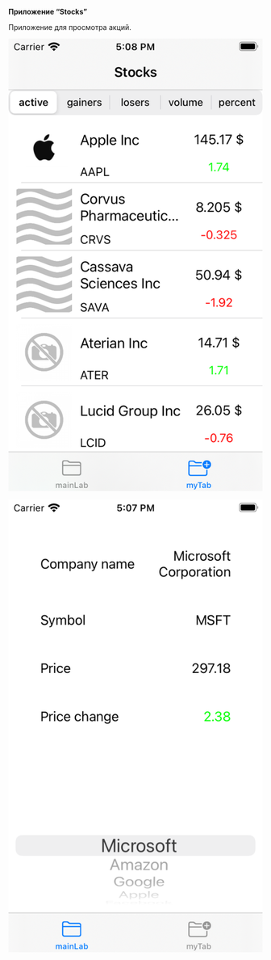 **Приложение “Stocks”**

Приложение для просмотра акций.


![](readmeImg/screen1.png)

![](readmeImg/screen2.png)
